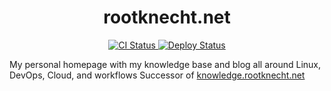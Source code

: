 <h1 align="center"><a src="https://rootknecht.net">rootknecht.net</a></h1>

<div align="center"><p>
    <a href="https://github.com/Allaman/rootknecht.net/actions/workflows/ci.yml">
      <img src="https://github.com/Allaman/rootknecht.net/actions/workflows/ci.yml/badge.svg" alt="CI Status"/>
    </a>
    <a href="https://github.com/Allaman/rootknecht.net/actions/workflows/deploy.yml">
      <img src="https://github.com/Allaman/rootknecht.net/actions/workflows/deploy.yml/badge.svg" alt="Deploy Status"/>
    </a>
</p></div>

My personal homepage with my knowledge base and blog all around Linux, DevOps, Cloud, and workflows
Successor of [knowledge.rootknecht.net](https://github.com/Allaman/knowledge.rootknecht.net)
